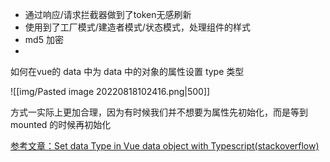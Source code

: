 - 通过响应/请求拦截器做到了token无感刷新
- 使用到了工厂模式/建造者模式/状态模式，处理组件的样式
- md5 加密
- 


如何在vue的 data 中为 data 中的对象的属性设置 type 类型

![[img/Pasted image 20220818102416.png|500]]

方式一实际上更加合理，因为有时候我们并不想要为属性先初始化，而是等到 mounted 的时候再初始化


[参考文章：Set data Type in Vue data object with Typescript(stackoverflow)](https://stackoverflow.com/questions/47810218/set-data-type-in-vue-data-object-with-typescript)
